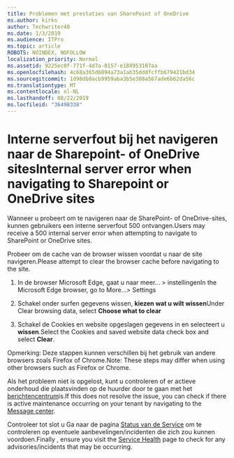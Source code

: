 ```yaml
---
title: Problemen met prestaties van SharePoint of OneDrive
ms.author: kirks
author: Techwriter40
ms.date: 1/3/2019
ms.audience: ITPro
ms.topic: article
ROBOTS: NOINDEX, NOFOLLOW
localization_priority: Normal
ms.assetid: 9225ec0f-771f-4d7a-8157-e188953107aa
ms.openlocfilehash: 4c68a365d6094a73a1ab35dddfcffb679421bd34
ms.sourcegitcommit: 1d98db8acb9959aba3b5e308a567ade6b62da56c
ms.translationtype: MT
ms.contentlocale: nl-NL
ms.lasthandoff: 08/22/2019
ms.locfileid: "36498338"
---
```

# <a name="internal-server-error-when-navigating-to-sharepoint-or-onedrive-sites"></a><span data-ttu-id="b2181-102">Interne serverfout bij het navigeren naar de Sharepoint- of OneDrive sites</span><span class="sxs-lookup"><span data-stu-id="b2181-102">Internal server error when navigating to Sharepoint or OneDrive sites</span></span>

<span data-ttu-id="b2181-103">Wanneer u probeert om te navigeren naar de SharePoint- of OneDrive-sites, kunnen gebruikers een interne serverfout 500 ontvangen.</span><span class="sxs-lookup"><span data-stu-id="b2181-103">Users may receive a 500 internal server error when attempting to navigate to SharePoint or OneDrive sites.</span></span> 

<span data-ttu-id="b2181-104">Probeer om de cache van de browser wissen voordat u naar de site navigeren.</span><span class="sxs-lookup"><span data-stu-id="b2181-104">Please attempt to clear the browser cache before navigating to the site.</span></span>


1. <span data-ttu-id="b2181-105">In de browser Microsoft Edge, gaat u naar meer... > instellingen</span><span class="sxs-lookup"><span data-stu-id="b2181-105">In the Microsoft Edge browser, go to More...> Settings</span></span>

2. <span data-ttu-id="b2181-106">Schakel onder surfen gegevens wissen, **kiezen wat u wilt wissen**</span><span class="sxs-lookup"><span data-stu-id="b2181-106">Under Clear browsing data, select **Choose what to clear**</span></span>

3. <span data-ttu-id="b2181-107">Schakel de Cookies en website opgeslagen gegevens in en selecteert u **wissen**.</span><span class="sxs-lookup"><span data-stu-id="b2181-107">Select the Cookies and saved website data check box and select **Clear**.</span></span>

<span data-ttu-id="b2181-108">Opmerking: Deze stappen kunnen verschillen bij het gebruik van andere browsers zoals Firefox of Chrome.</span><span class="sxs-lookup"><span data-stu-id="b2181-108">Note: These steps may differ when using other browsers such as Firefox or Chrome.</span></span>

<span data-ttu-id="b2181-109">Als het probleem niet is opgelost, kunt u controleren of er actieve onderhoud die plaatsvinden op de huurder door te gaan met het [berichtencentrum](https://portal.office.com/adminportal/home#/MessageCenter)is.</span><span class="sxs-lookup"><span data-stu-id="b2181-109">If this does not resolve the issue, you can check if there is active maintenance occurring on your tenant by navigating to the [Message center](https://portal.office.com/adminportal/home#/MessageCenter).</span></span>

<span data-ttu-id="b2181-110">Controleer tot slot u Ga naar de pagina [Status van de Service](https://portal.office.com/adminportal/home#/servicehealth) om te controleren op eventuele aanbevelingen/incidenten die zich zou kunnen voordoen.</span><span class="sxs-lookup"><span data-stu-id="b2181-110">Finally , ensure you visit the [Service Health](https://portal.office.com/adminportal/home#/servicehealth) page to check for any advisories/incidents that may be occurring.</span></span>

